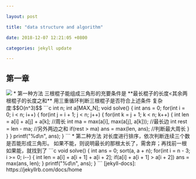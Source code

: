 ```yaml
---

layout: post

title: "data structure and algorithm"

date: 2018-12-07 12:21:05 +0800

categories: jekyll update

---
```


<script type="text/x-mathjax-config">
MathJax.Hub.Config({
tex2jax: {
skipTags: ['script', 'noscript', 'style', 'textarea', 'pre'],
inlineMath: [['$','$']]
}
});
</script>
<script src='https://cdnjs.cloudflare.com/ajax/libs/mathjax/2.7.5/latest.js?config=TeX-MML-AM_CHTML' async></script>


## 第一章
<img src="http://miaochenlu.github.io/picture/20190214triangle.png">
* 第一种方法  
三根棍子能组成三角形的充要条件是 **最长棍子的长度<其余两根棍子的长度之和**  
用三重循环判断三根棍子是否符合上述条件
复杂度:$$O(n^3)$$
```c
int n;
int a[MAX_N];
void solve()
{
    int ans = 0;
    for(int i = 0; i < n; i++) {
        for(int j = i + 1; j < n; j++) {
            for(int k = j + 1; k < n; k++) {
                int len = a[i] + a[j] + a[k];           //周长
                int ma = max(a[i], max(a[j], a[k]));    //最长边
                int rest = len - ma;                    //另外两边之和
                if(rest > ma) ans = max(len, ans);      //判断最大周长
            }
        }
    }
    printf("%d\n", ans);
}
```
* 第二种方法
对长度进行排序，依次判断连续三个数是否能形成三角形。  
如果不能，则说明最长的那根太长了，需舍弃；再找前一根   
如果能，就找到了
```c
void solve()
{
    int ans = 0;
    sort(a, a + n);                           
    for(int i = n - 3; i >= 0; i--) {
        int len = a[i] + a[i + 1] + a[i + 2];
        if(a[i] + a[i + 1] > a[i + 2])
            ans = max(ans, len);
    }
    printf("%d\n", ans);
}
```
[jekyll-docs]: https://jekyllrb.com/docs/home

[jekyll-gh]: https://github.com/jekyll/jekyll

[jekyll-talk]: https://talk.jekyllrb.com/
